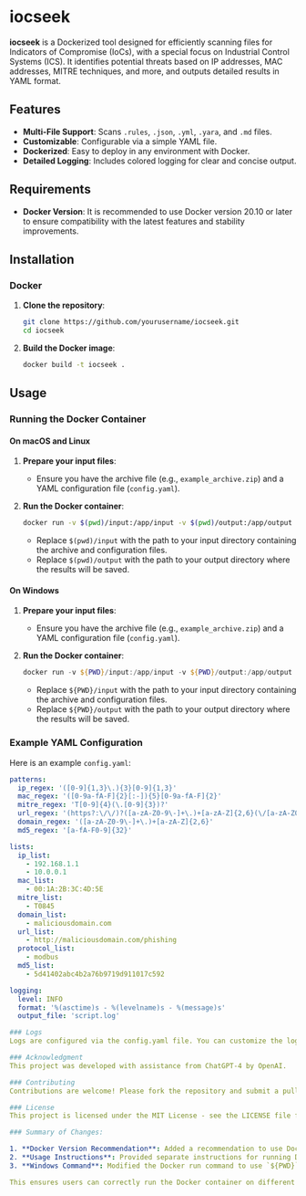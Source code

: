# iocseek

**iocseek** is a Dockerized tool designed for efficiently scanning files for Indicators of Compromise (IoCs), with a special focus on Industrial Control Systems (ICS). It identifies potential threats based on IP addresses, MAC addresses, MITRE techniques, and more, and outputs detailed results in YAML format.

## Features

- **Multi-File Support**: Scans `.rules`, `.json`, `.yml`, `.yara`, and `.md` files.
- **Customizable**: Configurable via a simple YAML file.
- **Dockerized**: Easy to deploy in any environment with Docker.
- **Detailed Logging**: Includes colored logging for clear and concise output.

## Requirements

- **Docker Version**: It is recommended to use Docker version 20.10 or later to ensure compatibility with the latest features and stability improvements.

## Installation

### Docker

1. **Clone the repository**:
    ```bash
    git clone https://github.com/yourusername/iocseek.git
    cd iocseek
    ```

2. **Build the Docker image**:
    ```bash
    docker build -t iocseek .
    ```

## Usage

### Running the Docker Container

#### On macOS and Linux

1. **Prepare your input files**:
   - Ensure you have the archive file (e.g., `example_archive.zip`) and a YAML configuration file (`config.yaml`).

2. **Run the Docker container**:
    ```bash
    docker run -v $(pwd)/input:/app/input -v $(pwd)/output:/app/output iocseek /app/input/example_archive.zip /app/input/config.yaml /app/output/results.yaml
    ```

   - Replace `$(pwd)/input` with the path to your input directory containing the archive and configuration files.
   - Replace `$(pwd)/output` with the path to your output directory where the results will be saved.

#### On Windows

1. **Prepare your input files**:
   - Ensure you have the archive file (e.g., `example_archive.zip`) and a YAML configuration file (`config.yaml`).

2. **Run the Docker container**:
    ```powershell
    docker run -v ${PWD}/input:/app/input -v ${PWD}/output:/app/output iocseek /app/input/example_archive.zip /app/input/config.yaml /app/output/results.yaml
    ```

   - Replace `${PWD}/input` with the path to your input directory containing the archive and configuration files.
   - Replace `${PWD}/output` with the path to your output directory where the results will be saved.

### Example YAML Configuration

Here is an example `config.yaml`:

```yaml
patterns:
  ip_regex: '([0-9]{1,3}\.){3}[0-9]{1,3}'
  mac_regex: '([0-9a-fA-F]{2}[:-]){5}[0-9a-fA-F]{2}'
  mitre_regex: 'T[0-9]{4}(\.[0-9]{3})?'  
  url_regex: '(https?:\/\/)?([a-zA-Z0-9\-]+\.)+[a-zA-Z]{2,6}(\/[a-zA-Z0-9\-\._\?\,\'\/\\\+&amp;%\$#\=~]*)?'
  domain_regex: '([a-zA-Z0-9\-]+\.)+[a-zA-Z]{2,6}'
  md5_regex: '[a-fA-F0-9]{32}'

lists:
  ip_list:
    - 192.168.1.1
    - 10.0.0.1
  mac_list:
    - 00:1A:2B:3C:4D:5E
  mitre_list:
    - T0845
  domain_list:
    - maliciousdomain.com
  url_list:
    - http://maliciousdomain.com/phishing
  protocol_list:
    - modbus
  md5_list:
    - 5d41402abc4b2a76b9719d911017c592

logging:
  level: INFO
  format: '%(asctime)s - %(levelname)s - %(message)s'
  output_file: 'script.log'

### Logs
Logs are configured via the config.yaml file. You can customize the log level, format, and specify an output file for the logs.

### Acknowledgment
This project was developed with assistance from ChatGPT-4 by OpenAI.

### Contributing
Contributions are welcome! Please fork the repository and submit a pull request.

### License
This project is licensed under the MIT License - see the LICENSE file for details.

### Summary of Changes:

1. **Docker Version Recommendation**: Added a recommendation to use Docker version 20.10 or later.
2. **Usage Instructions**: Provided separate instructions for running Docker commands on macOS/Linux and Windows, accounting for differences in how file paths are handled across operating systems.
3. **Windows Command**: Modified the Docker run command to use `${PWD}` which is compatible with PowerShell, typically used on Windows.

This ensures users can correctly run the Docker container on different platforms and with the appropriate Docker version.


